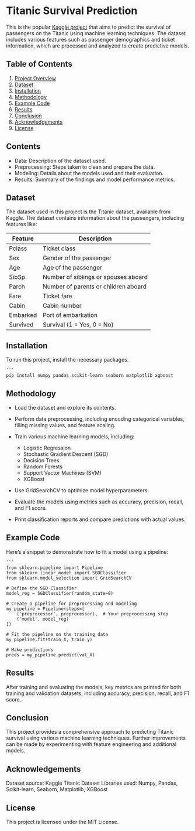 # Titanic Survival Prediction

This is the popular [Kaggle project](https://www.kaggle.com/competitions/titanic/overview) that aims to predict the survival of passengers on the Titanic using machine learning techniques. The dataset includes various features such as passenger demographics and ticket information, which are processed and analyzed to create predictive models.

## Table of Contents

1. [Project Overview](#titanic-survival-prediction)
2. [Dataset](#dataset)
3. [Installation](#installation)
4. [Methodology](#methodology)
5. [Example Code](#example-code)
6. [Results](#results)
7. [Conclusion](#conclusion)
8. [Acknowledgements](#acknowledgements)
9. [License](#license)


## Contents

- Data: Description of the dataset used.
- Preprocessing: Steps taken to clean and prepare the data.
- Modeling: Details about the models used and their evaluation.
- Results: Summary of the findings and model performance metrics.

## Dataset

The dataset used in this project is the Titanic dataset, available from Kaggle. The dataset contains information about the passengers, including features like:

| Feature   | Description                                 |
|-----------|---------------------------------------------|
| Pclass    | Ticket class                                |
| Sex       | Gender of the passenger                     |
| Age       | Age of the passenger                        |
| SibSp     | Number of siblings or spouses aboard        |
| Parch     | Number of parents or children aboard        |
| Fare      | Ticket fare                                 |
| Cabin     | Cabin number                                |
| Embarked  | Port of embarkation                         |
| Survived  | Survival (1 = Yes, 0 = No)                 |


## Installation

To run this project, install the necessary packages.

    ```
    pip install numpy pandas scikit-learn seaborn matplotlib xgboost


## Methodology

- Load the dataset and explore its contents.
- Perform data preprocessing, including encoding categorical variables, filling missing values, and feature scaling.
- Train various machine learning models, including:
  -  Logistic Regression
  -  Stochastic Gradient Descent (SGD)
  -  Decision Trees
  -  Random Forests
  - Support Vector Machines (SVM)
  - XGBoost

- Use GridSearchCV to optimize model hyperparameters.
- Evaluate the models using metrics such as accuracy, precision, recall, and F1 score.
- Print classification reports and compare predictions with actual values.

## Example Code

Here’s a snippet to demonstrate how to fit a model using a pipeline:

    ```
    from sklearn.pipeline import Pipeline
    from sklearn.linear_model import SGDClassifier
    from sklearn.model_selection import GridSearchCV
    
    # Define the SGD Classifier
    model_reg = SGDClassifier(random_state=0)
    
    # Create a pipeline for preprocessing and modeling
    my_pipeline = Pipeline(steps=[
        ('preprocessor', preprocessor),  # Your preprocessing step
        ('model', model_reg)
    ])
    
    # Fit the pipeline on the training data
    my_pipeline.fit(train_X, train_y)
    
    # Make predictions
    preds = my_pipeline.predict(val_X)

## Results

After training and evaluating the models, key metrics are printed for both training and validation datasets, including accuracy, precision, recall, and F1 score.

## Conclusion

This project provides a comprehensive approach to predicting Titanic survival using various machine learning techniques. Further improvements can be made by experimenting with feature engineering and additional models.

## Acknowledgements

Dataset source: Kaggle Titanic Dataset
Libraries used: Numpy, Pandas, Scikit-learn, Seaborn, Matplotlib, XGBoost

## License

This project is licensed under the MIT License.


